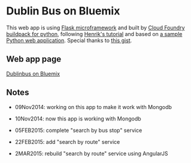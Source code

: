 Dublin Bus on Bluemix
=============================

This web app is using [Flask microframework](http://flask.pocoo.org/) and built by [Cloud Foundry buildpack for python](https://github.com/cf-buildpacks/compile-extensions.git), following [Henrik's tutorial](http://blog.4loeser.net/2014/06/some-fun-with-bluemix-cloud-foundry.html) and based on [a sample Python web application](https://github.com/michaljemala/hello-python). Special thanks to [this gist](https://gist.github.com/lucasmcastro/9654941).

Web app page
-----------------------
[Dublinbus on Bluemix](http://dublin-bus.mybluemix.net/stopid/262)

Notes
-----
* 09Nov2014: working on this app to make it work with Mongodb

* 10Nov2014: now this app is working with Mongodb

* 05FEB2015: complete "search by bus stop" service

* 22FEB2015: add "search by route" service

* 2MAR2015: rebuild "search by route" service using AngularJS
